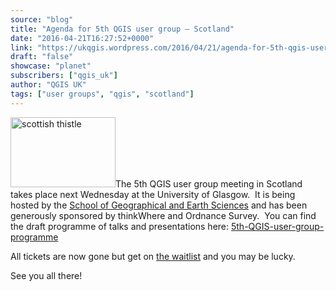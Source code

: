 ```yaml
---
source: "blog"
title: "Agenda for 5th QGIS user group – Scotland"
date: "2016-04-21T16:27:52+0000"
link: "https://ukqgis.wordpress.com/2016/04/21/agenda-for-5th-qgis-user-group-scotland/"
draft: "false"
showcase: "planet"
subscribers: ["qgis_uk"]
author: "QGIS UK"
tags: ["user groups", "qgis", "scotland"]
---
```


<p><img alt="scottish thistle" class="alignleft  wp-image-996" height="112" src="https://ukqgis.files.wordpress.com/2014/01/thistle.jpg?w=168&#038;h=112" width="168" />The 5th QGIS user group meeting in Scotland takes place next Wednesday at the University of Glasgow.  It is being hosted by the <a href="http://www.gla.ac.uk/schools/ges/">School of Geographical and Earth Sciences</a> and has been generously sponsored by thinkWhere and Ordnance Survey.  You can find the draft programme of talks and presentations here: <a href="https://ukqgis.files.wordpress.com/2016/04/5th-qgis-user-group-programme.pdf">5th-QGIS-user-group-programme</a></p>
<p>All tickets are now gone but get on <a href="https://www.eventbrite.co.uk/e/uk-qgis-user-group-scotland-tickets-24346212176">the waitlist</a> and you may be lucky.</p>
<p>See you all there!</p>
